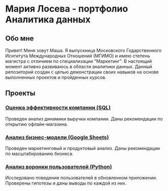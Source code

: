 # Мария Лосева - портфолио Аналитика данных

## Обо мне
Привет! Меня зовут Маша. Я выпускница Московского Годарственного Иснтитута Международных Отношений (МГИМО) и имею степень магистра с отличием по специализации "Маркетинг". В настоящий момент активно развиваюсь в области аналитики данных. Данный репозиторий создан с целью демонстрации своих навыков на основе выполненных проектов и пройденных курсов.

## Проекты

### [Оценка эффективности компании (SQL)](https://docs.google.com/document/d/1jYYsFtYmm8B7SfBp24xt-_u1ZVvoh6Xgte2RlNVbAMI/edit?usp=sharing)
Проведен анализ динамики выручки компании. Даны рекомендации по открытию офлайн-магазина.

### [Анализ бизнес-модели (Google Sheets)](https://docs.google.com/spreadsheets/d/1Rzo2okRpZsKH8RcGtIwo7yUMsZAgNTb-CKMSr53gh0E/edit?usp=sharing)
Проведен маркетинговый и продуктовый анализ. Даны рекомендации по масштабированию бизнеса.

### [Анализ воронки пользователей (Python)](https://github.com/A-Somnambula/Data-Analytics/blob/830eed2818a99a53a605604cabfaa0f6bef2f05b/%D0%90%D0%BD%D0%B0%D0%BB%D0%B8%D0%B7_%D0%B2%D0%BE%D1%80%D0%BE%D0%BD%D0%BA%D0%B8_%D0%BF%D0%BE%D0%BB%D1%8C%D0%B7%D0%BE%D0%B2%D0%B0%D1%82%D0%B5%D0%BB%D0%B5%D0%B9/%D0%90%D0%BD%D0%B0%D0%BB%D0%B8%D0%B7%20%D0%B2%D0%BE%D1%80%D0%BE%D0%BD%D0%BA%D0%B8.ipynb)
Исследовано поведение пользователей в обновленном приложении.
Проверены гипотезы и даны выводы по каждой из них.

